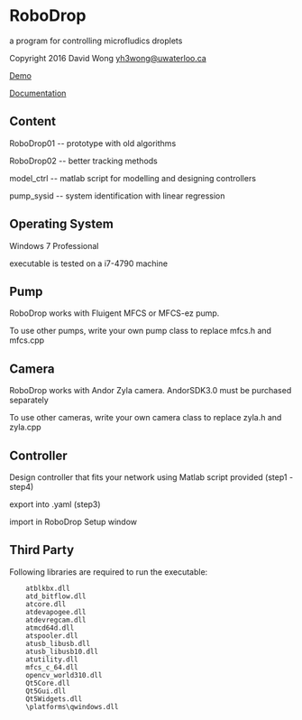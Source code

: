 # RoboDrop
a program for controlling microfludics droplets

Copyright 2016 David Wong yh3wong@uwaterloo.ca

[Demo](https://www.youtube.com/watch?v=VtfMz4Gftpk)

[Documentation](https://uwspace.uwaterloo.ca/handle/10012/11124)







## Content

RoboDrop01 -- prototype with old algorithms

RoboDrop02 -- better tracking methods

model_ctrl -- matlab script for modelling and designing controllers

pump_sysid -- system identification with linear regression






## Operating System

Windows 7 Professional

executable is tested on a i7-4790 machine

## Pump

RoboDrop works with Fluigent MFCS or MFCS-ez pump.

To use other pumps, write your own pump class to replace mfcs.h and mfcs.cpp

## Camera

RoboDrop works with Andor Zyla camera. AndorSDK3.0 must be purchased separately

To use other cameras, write your own camera class to replace zyla.h and zyla.cpp

## Controller

Design controller that fits your network using Matlab script provided (step1 - step4)

export into .yaml (step3)

import in RoboDrop Setup window

## Third Party

Following libraries are required to run the executable:
```
	atblkbx.dll
	atd_bitflow.dll
	atcore.dll
	atdevapogee.dll
	atdevregcam.dll
	atmcd64d.dll
	atspooler.dll
	atusb_libusb.dll
	atusb_libusb10.dll
	atutility.dll
	mfcs_c_64.dll
	opencv_world310.dll
	Qt5Core.dll
	Qt5Gui.dll
	Qt5Widgets.dll
	\platforms\qwindows.dll
```

